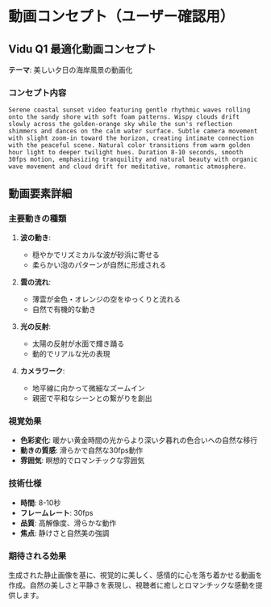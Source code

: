 # 動画コンセプト（ユーザー確認用）

## Vidu Q1 最適化動画コンセプト

**テーマ**: 美しい夕日の海岸風景の動画化

### コンセプト内容
```
Serene coastal sunset video featuring gentle rhythmic waves rolling onto the sandy shore with soft foam patterns. Wispy clouds drift slowly across the golden-orange sky while the sun's reflection shimmers and dances on the calm water surface. Subtle camera movement with slight zoom-in toward the horizon, creating intimate connection with the peaceful scene. Natural color transitions from warm golden hour light to deeper twilight hues. Duration 8-10 seconds, smooth 30fps motion, emphasizing tranquility and natural beauty with organic wave movement and cloud drift for meditative, romantic atmosphere.
```

## 動画要素詳細

### 主要動きの種類
1. **波の動き**: 
   - 穏やかでリズミカルな波が砂浜に寄せる
   - 柔らかい泡のパターンが自然に形成される

2. **雲の流れ**:
   - 薄雲が金色・オレンジの空をゆっくりと流れる
   - 自然で有機的な動き

3. **光の反射**:
   - 太陽の反射が水面で輝き踊る
   - 動的でリアルな光の表現

4. **カメラワーク**:
   - 地平線に向かって微細なズームイン
   - 親密で平和なシーンとの繋がりを創出

### 視覚効果
- **色彩変化**: 暖かい黄金時間の光からより深い夕暮れの色合いへの自然な移行
- **動きの質感**: 滑らかで自然な30fps動作
- **雰囲気**: 瞑想的でロマンチックな雰囲気

### 技術仕様
- **時間**: 8-10秒
- **フレームレート**: 30fps
- **品質**: 高解像度、滑らかな動作
- **焦点**: 静けさと自然美の強調

### 期待される効果
生成された静止画像を基に、視覚的に美しく、感情的に心を落ち着かせる動画を作成。自然の美しさと平静さを表現し、視聴者に癒しとロマンチックな感動を提供します。